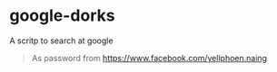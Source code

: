 # google-dorks
A scritp to search at google
> As password from https://www.facebook.com/yellphoen.naing
